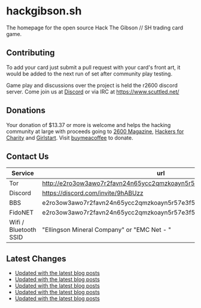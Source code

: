 # hackgibson.sh
The homepage for the open source Hack The Gibson // SH trading card game.


## Contributing

To add your card just submit a pull request with your card's front art, it would be added to the next run of set after community play testing.

Game play and discussions over the project is held the r2600 discord server. Come join us at [Discord](https://discord.com/invite/9hABUzz) or via IRC at https://www.scuttled.net/


## Donations

Your donation of $13.37 or more is welcome and helps the hacking community at large with proceeds going to [2600 Magazine](https://2600.com/), [Hackers for Charity](https://hackersforcharity.org) and [Girlstart](https://girlstart.org).  Visit [buymeacoffee](https://www.buymeacoffee.com/hackgibson.sh) to donate.


## Contact Us

Service | url
-|-
Tor | http://e2ro3ow3awo7r2favn24n65ycc2qmzkoayn5r57e3f56nvjwdcgg32ad.onion
Discord | https://discord.com/invite/9hABUzz
BBS | e2ro3ow3awo7r2favn24n65ycc2qmzkoayn5r57e3f56nvjwdcgg32ad.onion:23
FidoNET | e2ro3ow3awo7r2favn24n65ycc2qmzkoayn5r57e3f56nvjwdcgg32ad.onion:24554
Wifi / Bluetooth SSID | "Ellingson Mineral Company" or "EMC Net - <fidonet address>"

## Latest Changes
<!-- BLOG-POST-LIST:START -->
- [Updated with the latest blog posts](https://github.com/DFW2600/hackgibson.sh/commit/2bf06516fd59a6e800ebeee5519ecef8d522c52b)
- [Updated with the latest blog posts](https://github.com/DFW2600/hackgibson.sh/commit/12bd020d70a772d3fb6df0e4708067a3c3579fa9)
- [Updated with the latest blog posts](https://github.com/DFW2600/hackgibson.sh/commit/d76df25182ec5404f39646f52476541d9cc27079)
- [Updated with the latest blog posts](https://github.com/DFW2600/hackgibson.sh/commit/1b71e8d90160050a1eaeb5cad829507538dac7dc)
- [Updated with the latest blog posts](https://github.com/DFW2600/hackgibson.sh/commit/c6f4e5e6a9b80b20c221d56af8a7226e2c2cacdf)
<!-- BLOG-POST-LIST:END -->
